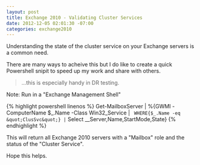 ```yaml
---
layout: post
title: Exchange 2010 - Validating Cluster Services
date: 2012-12-05 02:01:30 -07:00
categories: exchange2010
---
```

Understanding the state of the cluster service on your Exchange servers is a common need.

There are many ways to acheive this but I do like to create a quick Powershell snipit to speed up my work and share with others.

> ...this is especially handy in DR testing.
 
Note: Run in a "Exchange Management Shell" 

{% highlight powershell linenos %}
Get-MailboxServer | %{GWMI -ComputerName $_.Name -Class Win32_Service | ` 
WHERE{$_.Name -eq &quot;ClusSvc&quot;} | ` 
Select __Server,Name,StartMode,State} 
{% endhighlight %}

This will return all Exchange 2010 servers with a "Mailbox" role and the status of the "Cluster Service".

Hope this helps.
